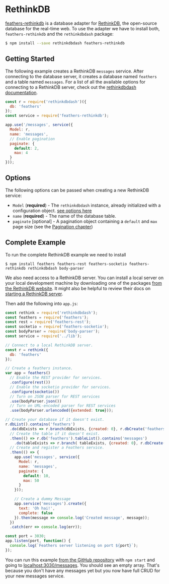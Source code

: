 # RethinkDB

[feathers-rethinkdb](https://github.com/feathersjs/feathers-rethinkdb) is a database adapter for [RethinkDB](https://rethinkdb.com), the open-source database for the real-time web.  To use the adapter we have to install both, `feathers-rethinkdb` and the `rethinkdbdash` package:

```bash
$ npm install --save rethinkdbdash feathers-rethinkdb
```

## Getting Started

The following example creates a RethinkDB `messages` service. After connecting to the database server, it creates a database named `feathers` and a table named `messages`.  For a list of all the available options for connecting to a RethinkDB server, check out the [rethinkdbdash documentation](https://github.com/neumino/rethinkdbdash#importing-the-driver).

```js
const r = require('rethinkdbdash')({
  db: 'feathers'
});
const service = require('feathers-rethinkdb');

app.use('/messages', service({
  Model: r,
  name: 'messages',
  // Enable pagination
  paginate: {
    default: 2,
    max: 4
  }
}));
```

## Options

The following options can be passed when creating a new RethinkDB service:

- `Model` (**required**) - The `rethinkdbdash` instance, already initialized with a configuration object. [see options here](https://github.com/neumino/rethinkdbdash#importing-the-driver)
- `name` (**required**) - The name of the database table.
- `paginate` [optional] - A pagination object containing a `default` and `max` page size (see the [Pagination chapter](databases/pagination.md))

## Complete Example

To run the complete RethinkDB example we need to install

```
$ npm install feathers feathers-rest feathers-socketio feathers-rethinkdb rethinkdbdash body-parser
```

We also need access to a RethinkDB server.  You can install a local server on your local development machine by downloading one of the packages [from the RethinkDB website](https://rethinkdb.com/docs/install/).  It might also be helpful to review their docs on [starting a RethinkDB server](http://rethinkdb.com/docs/start-a-server/).

Then add the following into `app.js`:

```js
const rethink = require('rethinkdbdash');
const feathers = require('feathers');
const rest = require('feathers-rest');
const socketio = require('feathers-socketio');
const bodyParser = require('body-parser');
const service = require('../lib');

// Connect to a local RethinkDB server.
const r = rethink({
  db: 'feathers'
});

// Create a feathers instance.
var app = feathers()
  // Enable the REST provider for services.
  .configure(rest())
  // Enable the socketio provider for services.
  .configure(socketio())
  // Turn on JSON parser for REST services
  .use(bodyParser.json())
  // Turn on URL-encoded parser for REST services
  .use(bodyParser.urlencoded({extended: true}));

// Create your database if it doesn't exist.
r.dbList().contains('feathers')
  .do(dbExists => r.branch(dbExists, {created: 0}, r.dbCreate('feathers'))).run()
  // Create the table if it doesn't exist.
  .then(() => r.db('feathers').tableList().contains('messages')
    .do(tableExists => r.branch( tableExists, {created: 0}, r.dbCreate('messages'))).run())
  // Create and register a Feathers service.
  .then(() => {
    app.use('messages', service({
      Model: r,
      name: 'messages',
      paginate: {
        default: 10,
        max: 50
      }
    }));

    // Create a dummy Message
    app.service('messages').create({
      text: 'Oh hai!',
      complete: false
    }).then(message => console.log('Created message', message));
  })
  .catch(err => console.log(err));

const port = 3030;
app.listen(port, function() {
  console.log(`Feathers server listening on port ${port}`);
});
```

You can run this example [from the GitHub repository](https://github.com/feathersjs/feathers-rethinkdb/blob/master/example/app.js) with `npm start` and going to [localhost:3030/messages](http://localhost:3030/messages). You should see an empty array. That's because you don't have any messages yet but you now have full CRUD for your new messages service.
